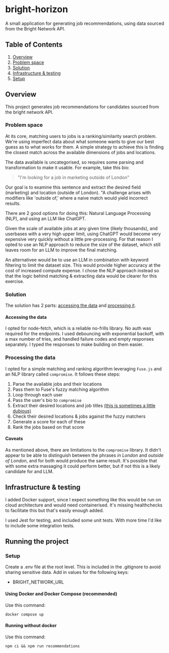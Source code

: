 # bright-horizon

A small application for generating job recommendations, using data sourced from the Bright Network API.

## Table of Contents

1. [Overview](#overview)
2. [Problem space](#problem-space)
3. [Solution](#solution)
4. [Infrastructure & testing](#infrastructure--testing)
5. [Setup](#setup)

## Overview

This project generates job recommendations for candidates sourced from the bright network API.

### Problem space

At its core, matching users to jobs is a ranking/similarity search problem. We're using imperfect data about what someone wants to give our best guess as to what works for them. A simple strategy to achieve this is finding the closest match across the available dimensions of jobs and locations.

The data available is uncategorised, so requires some parsing and transformation to make it usable. For example, take this bio:

> "I'm looking for a job in marketing outside of London"

Our goal is to examine this sentence and extract the desired field (marketing) and location (outside of London). "A challenge arises with modifiers like 'outside of,' where a naive match would yield incorrect results.

There are 2 good options for doing this: Natural Language Processing (NLP), and using an LLM like ChatGPT.

Given the scale of available jobs at any given time (likely thousands), and userbases with a very high upper limit, using ChatGPT would become very expensive very quickly without a little pre-processing. For that reason I opted to use an NLP approach to reduce the size of the dataset, which still leaves room for an LLM to improve the final matching.

An alternativee would be to use an LLM in combination with keyword filtering to limit the dataset size. This would provide higher accuracy at the cost of increased compute expense. I chose the NLP approach instead so that the logic behind matching & extracting data would be clearer for this exercise.

### Solution

The solution has 2 parts: [accessing the data](#accessing-the-data) and [processing it](#processing-the-data).

#### Accessing the data

I opted for node-fetch, which is a reliable no-frills library. No auth was required for the endpoints. I used debouncing with exponential backoff, with a max number of tries, and handled failure codes and empty responses separately. I typed the responses to make building on them easier.

### Processing the data

I opted for a simple matching and ranking algorithm leveraging `Fuse.js` and an NLP library called `compromise`. It follows these steps:

1. Parse the available jobs and their locations
2. Pass them to Fuse's fuzzy matching algorithm
3. Loop through each user
4. Pass the user's bio to `compromise`
5. Extract their desired locations and job titles [(this is sometimes a little dubious)](#caveats)
6. Check their desired locations & jobs against the fuzzy matchers
7. Generate a score for each of these
8. Rank the jobs based on that score

#### Caveats

As mentioned above, there are limitations to the `compromise` library. It didn't appear to be able to distinguish between the phrases _in London_ and _outside of London_, and for both would produce the same result. It's possible that with some extra massaging it could perform better, but if not this is a likely candidate for and LLM.

## Infrastructure & testing

I added Docker support, since I expect something like this would be run on cloud architecture and would need containerised. It's missing healthchecks to facilitate this but that's easily enough added.

I used Jest for testing, and included some unit tests. With more time I'd like to include some integration tests.

## Running the project

### Setup

Create a .env file at the root level. This is included in the .gitignore to avoid sharing sensitive data. Add in values for the following keys:

-  BRIGHT_NETWORK_URL

#### Using Docker and Docker Compose (recommended)

Use this command:

```
docker compose up
```

#### Running without docker

Use this command:

```
npm ci && npm run recommendations
```

###
